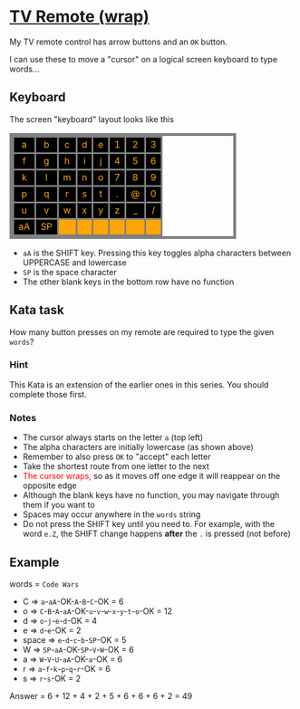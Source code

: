 # [TV Remote (wrap)](https://www.codewars.com/kata/tv-remote-wrap "https://www.codewars.com/kata/5b2c2c95b6989da552000120")

My TV remote control has arrow buttons and an `OK` button.

I can use these to move a "cursor" on a logical screen keyboard to type words...

## Keyboard

The screen "keyboard" layout looks like this

<style>
  #tvkb {
    width : 400px;
    border: 5px solid gray; border-collapse: collapse;
  }
  #tvkb td {
    color : orange;
    background-color : black;
    text-align : center;
    border: 3px solid gray; border-collapse: collapse;
  }
</style>

<table id = "tvkb">
<tr><td>a<td>b<td>c<td>d<td>e<td>1<td>2<td>3</tr>
<tr><td>f<td>g<td>h<td>i<td>j<td>4<td>5<td>6</tr>
<tr><td>k<td>l<td>m<td>n<td>o<td>7<td>8<td>9</tr>
<tr><td>p<td>q<td>r<td>s<td>t<td>.<td>@<td>0</tr>
<tr><td>u<td>v<td>w<td>x<td>y<td>z<td>_<td>/</tr>
<tr><td>aA<td>SP<td style="background-color: orange"><td style="background-color: orange"><td style="background-color: orange"><td style="background-color: orange"><td style="background-color: orange"><td style="background-color: orange"></tr>
</table>

* `aA` is the SHIFT key. Pressing this key toggles alpha characters between UPPERCASE and lowercase
* `SP` is the space character
* The other blank keys in the bottom row have no function

## Kata task

How many button presses on my remote are required to type the given `words`?

### Hint

This Kata is an extension of the earlier ones in this series. You should complete those first.

### Notes

* The cursor always starts on the letter `a` (top left)
* The alpha characters are initially lowercase (as shown above)
* Remember to also press `OK` to "accept" each letter
* Take the shortest route from one letter to the next
* <span style="color:red;">The cursor wraps,</span> so as it moves off one edge it will reappear on
  the opposite edge
* Although the blank keys have no function, you may navigate through them if you want to
* Spaces may occur anywhere in the `words` string
* Do not press the SHIFT key until you need to. For example, with the word `e.Z`, the SHIFT change
  happens **after** the `.` is pressed (not before)

## Example

words = `Code Wars`

* C => `a`-`aA`-OK-`A`-`B`-`C`-OK = 6
* o => `C`-`B`-`A`-`aA`-OK-`u`-`v`-`w`-`x`-`y`-`t`-`o`-OK = 12
* d => `o`-`j`-`e`-`d`-OK = 4
* e => `d`-`e`-OK = 2
* space => `e`-`d`-`c`-`b`-`SP`-OK = 5
* W => `SP`-`aA`-OK-`SP`-`V`-`W`-OK = 6
* a => `W`-`V`-`U`-`aA`-OK-`a`-OK = 6
* r => `a`-`f`-`k`-`p`-`q`-`r`-OK = 6
* s => `r`-`s`-OK = 2

Answer = 6 + 12 + 4 + 2 + 5 + 6 + 6 + 6 + 2 = 49